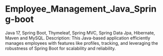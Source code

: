 # Employee_Management_Java_Spring-boot

Java 17, Spring Boot, Thymeleaf, Spring MVC, Spring Data Jpa, Hibernate, Maven and MySQL. Description: This Java-based application efficiently manages employees with features like profiles, tracking, and leveraging the robustness of Spring Boot for scalability and reliability.
